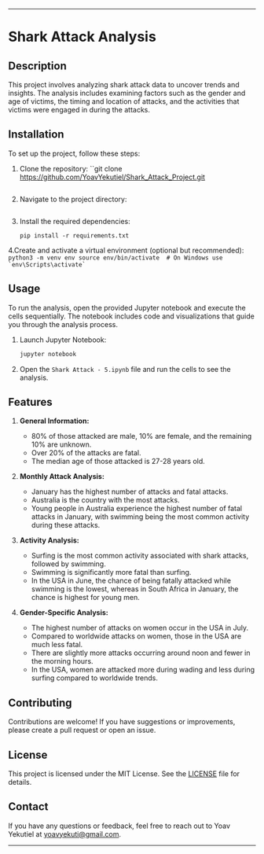 

---

# Shark Attack Analysis

## Description

This project involves analyzing shark attack data to uncover trends and insights. The analysis includes examining factors such as the gender and age of victims, the timing and location of attacks, and the activities that victims were engaged in during the attacks.

## Installation

To set up the project, follow these steps:

1. Clone the repository:
    ``git clone https://github.com/YoavYekutiel/Shark_Attack_Project.git

    ```
2. Navigate to the project directory:
    ```cd Shark_Attack_Project

    ```
3. Install the required dependencies:
    ```
    pip install -r requirements.txt

    ```
4.Create and activate a virtual environment (optional but recommended):
    ```
   python3 -m venv env
    source env/bin/activate  # On Windows use `env\Scripts\activate`
    ```

## Usage

To run the analysis, open the provided Jupyter notebook and execute the cells sequentially. The notebook includes code and visualizations that guide you through the analysis process.

1. Launch Jupyter Notebook:
    ```bash
    jupyter notebook
    ```
2. Open the `Shark Attack - 5.ipynb` file and run the cells to see the analysis.

## Features

1. **General Information:**
   - 80% of those attacked are male, 10% are female, and the remaining 10% are unknown.
   - Over 20% of the attacks are fatal.
   - The median age of those attacked is 27-28 years old.

2. **Monthly Attack Analysis:**
   - January has the highest number of attacks and fatal attacks.
   - Australia is the country with the most attacks.
   - Young people in Australia experience the highest number of fatal attacks in January, with swimming being the most common activity during these attacks.

3. **Activity Analysis:**
   - Surfing is the most common activity associated with shark attacks, followed by swimming.
   - Swimming is significantly more fatal than surfing.
   - In the USA in June, the chance of being fatally attacked while swimming is the lowest, whereas in South Africa in January, the chance is highest for young men.

4. **Gender-Specific Analysis:**
   - The highest number of attacks on women occur in the USA in July.
   - Compared to worldwide attacks on women, those in the USA are much less fatal.
   - There are slightly more attacks occurring around noon and fewer in the morning hours.
   - In the USA, women are attacked more during wading and less during surfing compared to worldwide trends.

## Contributing

Contributions are welcome! If you have suggestions or improvements, please create a pull request or open an issue.

## License

This project is licensed under the MIT License. See the [LICENSE](LICENSE) file for details.

## Contact

If you have any questions or feedback, feel free to reach out to Yoav Yekutiel at yoavyekuti@gmail.com.

---

